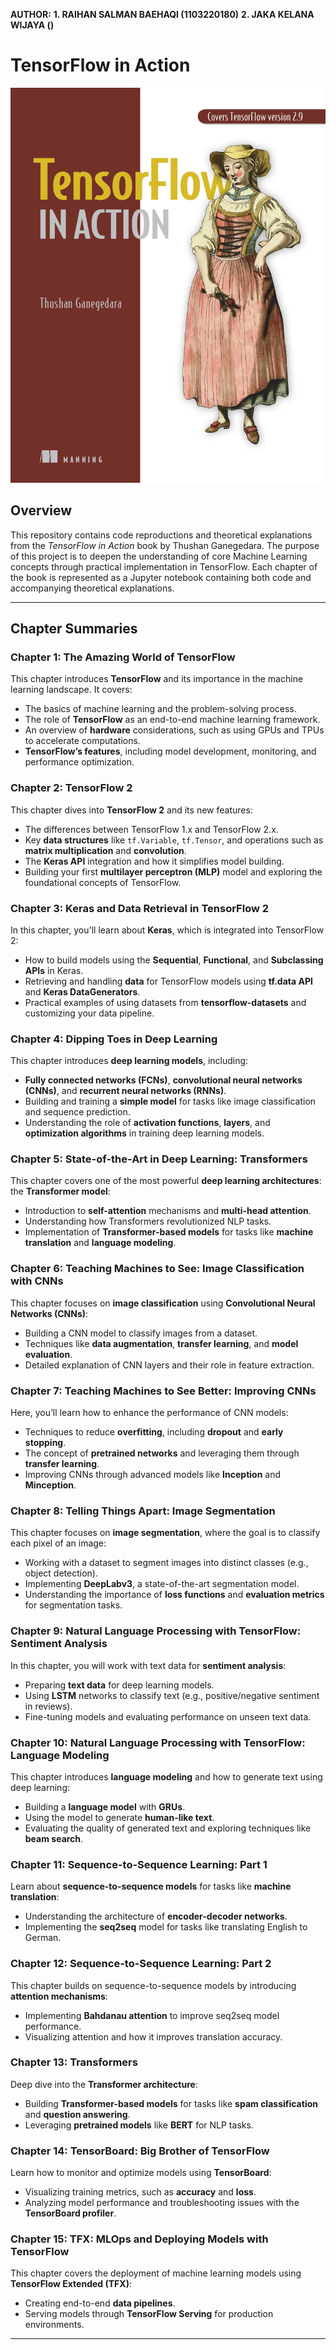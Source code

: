 **AUTHOR:**
**1. RAIHAN SALMAN BAEHAQI (1103220180)**
**2. JAKA KELANA WIJAYA ()**

# TensorFlow in Action

![cover](./cover.jpg)

## Overview
This repository contains code reproductions and theoretical explanations from the *TensorFlow in Action* book by Thushan Ganegedara. The purpose of this project is to deepen the understanding of core Machine Learning concepts through practical implementation in TensorFlow. Each chapter of the book is represented as a Jupyter notebook containing both code and accompanying theoretical explanations.

---

## Chapter Summaries

### **Chapter 1: The Amazing World of TensorFlow**
This chapter introduces **TensorFlow** and its importance in the machine learning landscape. It covers:
- The basics of machine learning and the problem-solving process.
- The role of **TensorFlow** as an end-to-end machine learning framework.
- An overview of **hardware** considerations, such as using GPUs and TPUs to accelerate computations.
- **TensorFlow’s features**, including model development, monitoring, and performance optimization.

### **Chapter 2: TensorFlow 2**
This chapter dives into **TensorFlow 2** and its new features:
- The differences between TensorFlow 1.x and TensorFlow 2.x.
- Key **data structures** like `tf.Variable`, `tf.Tensor`, and operations such as **matrix multiplication** and **convolution**.
- The **Keras API** integration and how it simplifies model building.
- Building your first **multilayer perceptron (MLP)** model and exploring the foundational concepts of TensorFlow.

### **Chapter 3: Keras and Data Retrieval in TensorFlow 2**
In this chapter, you'll learn about **Keras**, which is integrated into TensorFlow 2:
- How to build models using the **Sequential**, **Functional**, and **Subclassing APIs** in Keras.
- Retrieving and handling **data** for TensorFlow models using **tf.data API** and **Keras DataGenerators**.
- Practical examples of using datasets from **tensorflow-datasets** and customizing your data pipeline.

### **Chapter 4: Dipping Toes in Deep Learning**
This chapter introduces **deep learning models**, including:
- **Fully connected networks (FCNs)**, **convolutional neural networks (CNNs)**, and **recurrent neural networks (RNNs)**.
- Building and training a **simple model** for tasks like image classification and sequence prediction.
- Understanding the role of **activation functions**, **layers**, and **optimization algorithms** in training deep learning models.

### **Chapter 5: State-of-the-Art in Deep Learning: Transformers**
This chapter covers one of the most powerful **deep learning architectures**: the **Transformer model**:
- Introduction to **self-attention** mechanisms and **multi-head attention**.
- Understanding how Transformers revolutionized NLP tasks.
- Implementation of **Transformer-based models** for tasks like **machine translation** and **language modeling**.

### **Chapter 6: Teaching Machines to See: Image Classification with CNNs**
This chapter focuses on **image classification** using **Convolutional Neural Networks (CNNs)**:
- Building a CNN model to classify images from a dataset.
- Techniques like **data augmentation**, **transfer learning**, and **model evaluation**.
- Detailed explanation of CNN layers and their role in feature extraction.

### **Chapter 7: Teaching Machines to See Better: Improving CNNs**
Here, you’ll learn how to enhance the performance of CNN models:
- Techniques to reduce **overfitting**, including **dropout** and **early stopping**.
- The concept of **pretrained networks** and leveraging them through **transfer learning**.
- Improving CNNs through advanced models like **Inception** and **Minception**.

### **Chapter 8: Telling Things Apart: Image Segmentation**
This chapter focuses on **image segmentation**, where the goal is to classify each pixel of an image:
- Working with a dataset to segment images into distinct classes (e.g., object detection).
- Implementing **DeepLabv3**, a state-of-the-art segmentation model.
- Understanding the importance of **loss functions** and **evaluation metrics** for segmentation tasks.

### **Chapter 9: Natural Language Processing with TensorFlow: Sentiment Analysis**
In this chapter, you will work with text data for **sentiment analysis**:
- Preparing **text data** for deep learning models.
- Using **LSTM** networks to classify text (e.g., positive/negative sentiment in reviews).
- Fine-tuning models and evaluating performance on unseen text data.

### **Chapter 10: Natural Language Processing with TensorFlow: Language Modeling**
This chapter introduces **language modeling** and how to generate text using deep learning:
- Building a **language model** with **GRUs**.
- Using the model to generate **human-like text**.
- Evaluating the quality of generated text and exploring techniques like **beam search**.

### **Chapter 11: Sequence-to-Sequence Learning: Part 1**
Learn about **sequence-to-sequence models** for tasks like **machine translation**:
- Understanding the architecture of **encoder-decoder networks**.
- Implementing the **seq2seq** model for tasks like translating English to German.

### **Chapter 12: Sequence-to-Sequence Learning: Part 2**
This chapter builds on sequence-to-sequence models by introducing **attention mechanisms**:
- Implementing **Bahdanau attention** to improve seq2seq model performance.
- Visualizing attention and how it improves translation accuracy.

### **Chapter 13: Transformers**
Deep dive into the **Transformer architecture**:
- Building **Transformer-based models** for tasks like **spam classification** and **question answering**.
- Leveraging **pretrained models** like **BERT** for NLP tasks.

### **Chapter 14: TensorBoard: Big Brother of TensorFlow**
Learn how to monitor and optimize models using **TensorBoard**:
- Visualizing training metrics, such as **accuracy** and **loss**.
- Analyzing model performance and troubleshooting issues with the **TensorBoard profiler**.

### **Chapter 15: TFX: MLOps and Deploying Models with TensorFlow**
This chapter covers the deployment of machine learning models using **TensorFlow Extended (TFX)**:
- Creating end-to-end **data pipelines**.
- Serving models through **TensorFlow Serving** for production environments.

---
